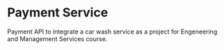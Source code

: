 # Payment Service

Payment API to integrate a car wash service as a project for Engeneering and Management Services course.